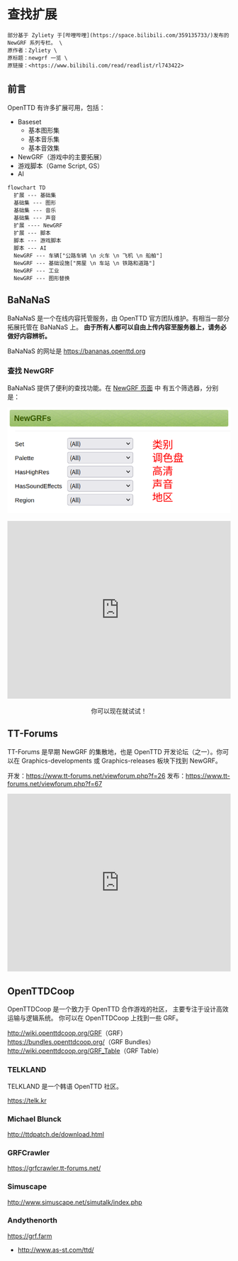 # 查找扩展

```{note}
部分基于 Zyliety 于[哔哩哔哩](https://space.bilibili.com/359135733/)发布的 NewGRF 系列专栏。 \
原作者：Zyliety \
原标题：newgrf 一览 \
原链接：<https://www.bilibili.com/read/readlist/rl743422>
```

## 前言

OpenTTD 有许多扩展可用，包括：

- Baseset
  - 基本图形集
  - 基本音乐集
  - 基本音效集
- NewGRF（游戏中的主要拓展）
- 游戏脚本（Game Script, GS）
- AI

```{mermaid}
flowchart TD
  扩展 --- 基础集
  基础集 --- 图形
  基础集 --- 音乐
  基础集 --- 声音
  扩展 ---- NewGRF
  扩展 --- 脚本
  脚本 --- 游戏脚本
  脚本 --- AI
  NewGRF --- 车辆["公路车辆 \n 火车 \n 飞机 \n 船舶"]
  NewGRF --- 基础设施["房屋 \n 车站 \n 铁路和道路"]
  NewGRF --- 工业
  NewGRF --- 图形替换
```

## BaNaNaS

BaNaNaS 是一个在线内容托管服务，由 OpenTTD 官方团队维护。有相当一部分拓展托管在 BaNaNaS 上。
**由于所有人都可以自由上传内容至服务器上，请务必做好内容辨析。**

BaNaNaS 的网址是 <https://bananas.openttd.org>

### 查找 NewGRF

BaNaNaS 提供了便利的查找功能。在 [NewGRF 页面](https://bananas.openttd.org/package/newgrf) 中
有五个筛选器，分别是：

![alt text](image.png)

<!-- markdownlint-disable-next-line -->
<iframe width="100%" height="400px" src="https://bananas.openttd.org/package/newgrf?" frameborder="yes" framespacing="1"></iframe>

<!-- markdownlint-disable-next-line -->
<p style="text-align: center;">你可以现在就试试！</p>

## TT-Forums

TT-Forums 是早期 NewGRF 的集散地，也是 OpenTTD 开发论坛（之一）。你可以在 Graphics-developments 或 Graphics-releases 板块下找到 NewGRF。

开发：<https://www.tt-forums.net/viewforum.php?f=26>
发布：<https://www.tt-forums.net/viewforum.php?f=67>

<!-- markdownlint-disable-next-line -->
<iframe width="100%" height="400px" src="https://www.tt-forums.net/viewforum.php?f=26" frameborder="yes" framespacing="1"></iframe>

## OpenTTDCoop

OpenTTDCoop 是一个致力于 OpenTTD 合作游戏的社区，
主要专注于设计高效运输与逻辑系统。
你可以在 OpenTTDCoop 上找到一些 GRF。

<http://wiki.openttdcoop.org/GRF>（GRF）\
<https://bundles.openttdcoop.org/>（GRF Bundles）\
<http://wiki.openttdcoop.org/GRF_Table>（GRF Table）

### TELKLAND

TELKLAND 是一个韩语 OpenTTD 社区。

<https://telk.kr>

### Michael Blunck

<http://ttdpatch.de/download.html>

### GRFCrawler

<https://grfcrawler.tt-forums.net/>

### Simuscape

<http://www.simuscape.net/simutalk/index.php>

### Andythenorth

<https://grf.farm>

- <http://www.as-st.com/ttd/>
